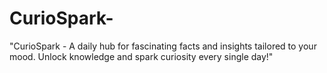 # CurioSpark-
"CurioSpark - A daily hub for fascinating facts and insights tailored to your mood. Unlock knowledge and spark curiosity every single day!"
